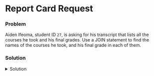# Report Card Request

### Problem
Aiden Ifeoma, student ID `27`, is asking for his transcript that lists all the courses he took and his final grades.
Use a JOIN statement to find the names of the courses he took, and his final grade in each of them.

### Solution
<details>
  <summary>Solution</summary>

  ```SQL
select CourseName, FinalGrade
FROM CourseRegistration inner join Courses on Courses.CourseId = CourseRegistration.CourseId
WHERE StudentId = 27
  ```
  
</details>